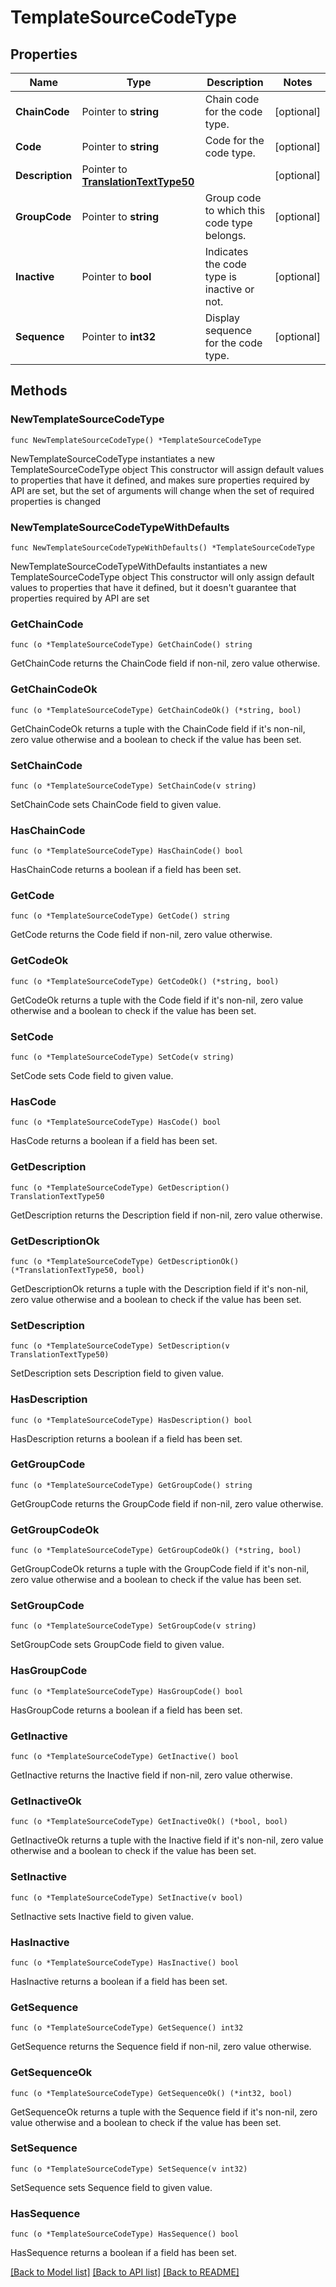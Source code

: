 # TemplateSourceCodeType

## Properties

Name | Type | Description | Notes
------------ | ------------- | ------------- | -------------
**ChainCode** | Pointer to **string** | Chain code for the code type. | [optional] 
**Code** | Pointer to **string** | Code for the code type. | [optional] 
**Description** | Pointer to [**TranslationTextType50**](TranslationTextType50.md) |  | [optional] 
**GroupCode** | Pointer to **string** | Group code to which this code type belongs. | [optional] 
**Inactive** | Pointer to **bool** | Indicates the code type is inactive or not. | [optional] 
**Sequence** | Pointer to **int32** | Display sequence for the code type. | [optional] 

## Methods

### NewTemplateSourceCodeType

`func NewTemplateSourceCodeType() *TemplateSourceCodeType`

NewTemplateSourceCodeType instantiates a new TemplateSourceCodeType object
This constructor will assign default values to properties that have it defined,
and makes sure properties required by API are set, but the set of arguments
will change when the set of required properties is changed

### NewTemplateSourceCodeTypeWithDefaults

`func NewTemplateSourceCodeTypeWithDefaults() *TemplateSourceCodeType`

NewTemplateSourceCodeTypeWithDefaults instantiates a new TemplateSourceCodeType object
This constructor will only assign default values to properties that have it defined,
but it doesn't guarantee that properties required by API are set

### GetChainCode

`func (o *TemplateSourceCodeType) GetChainCode() string`

GetChainCode returns the ChainCode field if non-nil, zero value otherwise.

### GetChainCodeOk

`func (o *TemplateSourceCodeType) GetChainCodeOk() (*string, bool)`

GetChainCodeOk returns a tuple with the ChainCode field if it's non-nil, zero value otherwise
and a boolean to check if the value has been set.

### SetChainCode

`func (o *TemplateSourceCodeType) SetChainCode(v string)`

SetChainCode sets ChainCode field to given value.

### HasChainCode

`func (o *TemplateSourceCodeType) HasChainCode() bool`

HasChainCode returns a boolean if a field has been set.

### GetCode

`func (o *TemplateSourceCodeType) GetCode() string`

GetCode returns the Code field if non-nil, zero value otherwise.

### GetCodeOk

`func (o *TemplateSourceCodeType) GetCodeOk() (*string, bool)`

GetCodeOk returns a tuple with the Code field if it's non-nil, zero value otherwise
and a boolean to check if the value has been set.

### SetCode

`func (o *TemplateSourceCodeType) SetCode(v string)`

SetCode sets Code field to given value.

### HasCode

`func (o *TemplateSourceCodeType) HasCode() bool`

HasCode returns a boolean if a field has been set.

### GetDescription

`func (o *TemplateSourceCodeType) GetDescription() TranslationTextType50`

GetDescription returns the Description field if non-nil, zero value otherwise.

### GetDescriptionOk

`func (o *TemplateSourceCodeType) GetDescriptionOk() (*TranslationTextType50, bool)`

GetDescriptionOk returns a tuple with the Description field if it's non-nil, zero value otherwise
and a boolean to check if the value has been set.

### SetDescription

`func (o *TemplateSourceCodeType) SetDescription(v TranslationTextType50)`

SetDescription sets Description field to given value.

### HasDescription

`func (o *TemplateSourceCodeType) HasDescription() bool`

HasDescription returns a boolean if a field has been set.

### GetGroupCode

`func (o *TemplateSourceCodeType) GetGroupCode() string`

GetGroupCode returns the GroupCode field if non-nil, zero value otherwise.

### GetGroupCodeOk

`func (o *TemplateSourceCodeType) GetGroupCodeOk() (*string, bool)`

GetGroupCodeOk returns a tuple with the GroupCode field if it's non-nil, zero value otherwise
and a boolean to check if the value has been set.

### SetGroupCode

`func (o *TemplateSourceCodeType) SetGroupCode(v string)`

SetGroupCode sets GroupCode field to given value.

### HasGroupCode

`func (o *TemplateSourceCodeType) HasGroupCode() bool`

HasGroupCode returns a boolean if a field has been set.

### GetInactive

`func (o *TemplateSourceCodeType) GetInactive() bool`

GetInactive returns the Inactive field if non-nil, zero value otherwise.

### GetInactiveOk

`func (o *TemplateSourceCodeType) GetInactiveOk() (*bool, bool)`

GetInactiveOk returns a tuple with the Inactive field if it's non-nil, zero value otherwise
and a boolean to check if the value has been set.

### SetInactive

`func (o *TemplateSourceCodeType) SetInactive(v bool)`

SetInactive sets Inactive field to given value.

### HasInactive

`func (o *TemplateSourceCodeType) HasInactive() bool`

HasInactive returns a boolean if a field has been set.

### GetSequence

`func (o *TemplateSourceCodeType) GetSequence() int32`

GetSequence returns the Sequence field if non-nil, zero value otherwise.

### GetSequenceOk

`func (o *TemplateSourceCodeType) GetSequenceOk() (*int32, bool)`

GetSequenceOk returns a tuple with the Sequence field if it's non-nil, zero value otherwise
and a boolean to check if the value has been set.

### SetSequence

`func (o *TemplateSourceCodeType) SetSequence(v int32)`

SetSequence sets Sequence field to given value.

### HasSequence

`func (o *TemplateSourceCodeType) HasSequence() bool`

HasSequence returns a boolean if a field has been set.


[[Back to Model list]](../README.md#documentation-for-models) [[Back to API list]](../README.md#documentation-for-api-endpoints) [[Back to README]](../README.md)


